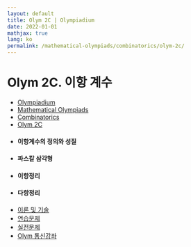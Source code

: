```yaml
---
layout: default
title: Olym 2C | Olympiadium
date: 2022-01-01
mathjax: true
lang: ko
permalink: /mathematical-olympiads/combinatorics/olym-2c/
---
```

<h1>Olym 2C. 이항 계수 </h1>
<ul class="breadcrumb">
	<li><a href="{{ site.baseurl }}/">Olympiadium</a></li> 
	<li><a href="{{ site.baseurl }}/mathematical-olympiads/">Mathematical Olympiads</a></li> 
	<li><a href="{{ site.baseurl }}/mathematical-olympiads/combinatorics/">Combinatorics</a></li> 
	<li><a href="{{ site.baseurl }}/mathematical-olympiads/combinatorics/olym-2c/">Olym 2C</a></li>
</ul>
<div class="row">
<div class="6u 12u$(medium)">
<ul>
  <li><h4>이항계수의 정의와 성질</h4></li>
  <li><h4>파스칼 삼각형</h4></li>
  <li><h4>이항정리</h4></li>
  <li><h4>다항정리</h4></li>
</ul>
</div>
<div class="6u$ 12u$(medium)">
<ul class="actions vertical">
  <li><a href="{{ site.baseurl }}{{ page.permalink }}theorems-and-techniques" class="button fit mid">이론 및 기술</a></li>
  <li><a href="{{ site.baseurl }}{{ page.permalink }}exercise-problems" class="button fit mid">연습문제</a></li>
  <li><a href="{{ site.baseurl }}{{ page.permalink }}practice-problems" class="button fit mid">실전문제</a></li>
  <li><a href="{{ site.baseurl }}{{ page.permalink }}olym-handouts" class="button fit mid">Olym 통신강좌</a></li>
</ul>
</div>
</div>
